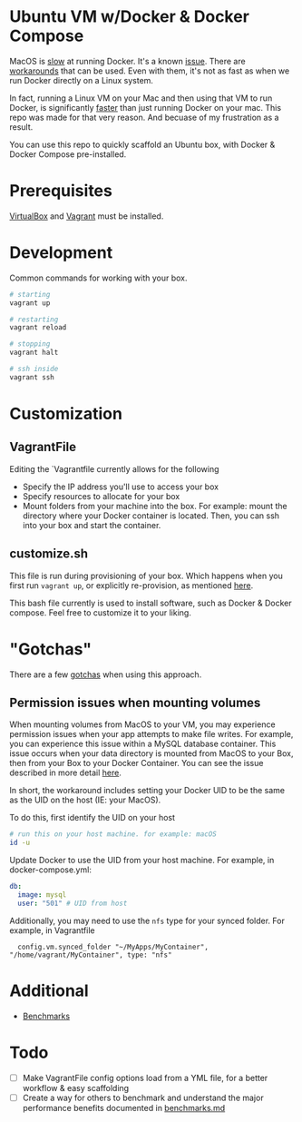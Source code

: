 # Ubuntu VM w/Docker & Docker Compose

MacOS is [slow](https://stackoverflow.com/questions/55951014/docker-in-macos-is-very-slow/55953023#55953023) at running Docker. It's a known  [issue](https://github.com/docker/for-mac/issues/77). There are [workarounds](https://engageinteractive.co.uk/blog/making-docker-faster-on-mac) that can be used. Even with them, it's not as fast as when we run Docker directly on a Linux system. 

In fact, running a Linux VM on your Mac and then using that VM to run Docker, is significantly [faster](./benchmarks.md) than just running Docker on your mac. This repo was made for that very reason. And becuase of my frustration as a result.

You can use this repo to quickly scaffold an Ubuntu box, with Docker & Docker Compose pre-installed. 

# Prerequisites

[VirtualBox](https://www.virtualbox.org/wiki/Downloads) and [Vagrant](https://www.vagrantup.com/downloads.html) must be installed.

# Development

Common commands for working with your box.

```bash
# starting 
vagrant up

# restarting
vagrant reload

# stopping
vagrant halt

# ssh inside
vagrant ssh
```

# Customization

## VagrantFile
Editing the `Vagrantfile currently allows for the following

- Specify the IP address you'll use to access your box
- Specify resources to allocate for your box
- Mount folders from your machine into the box. For example: mount the directory where your Docker container is located. Then, you can ssh into your box and start the container.

## customize&#46;sh

This file is run during provisioning of your box. Which happens when you first run `vagrant up`, or explicitly re-provision, as mentioned [here](https://www.vagrantup.com/docs/provisioning#when-provisioning-happens).

This bash file currently is used to install software, such as Docker & Docker compose. Feel free to customize it to your liking.

# "Gotchas"

There are a few [gotchas](https://en.wikipedia.org/wiki/Gotcha_(programming)) when using this approach. 

## Permission issues when mounting volumes

When mounting volumes from MacOS to your VM, you may experience permission issues when your app attempts to make file writes. For example, you can experience this issue within a MySQL database container. This issue occurs when your data directory is mounted from MacOS to your Box, then from your Box to your Docker Container. You can see the issue described in more detail [here](https://stackoverflow.com/questions/34031397/running-docker-on-ubuntu-mounted-host-volume-is-not-writable-from-container).

In short, the workaround includes setting your Docker UID to be the same as the UID on the host (IE: your MacOS). 

To do this, first identify the UID on your host

```bash
# run this on your host machine. for example: macOS
id -u
```

Update Docker to use the UID from your host machine. For example, in docker-compose.yml:

```yml
db:
  image: mysql
  user: "501" # UID from host
```

Additionally, you may need to use the `nfs` type for your synced folder. For example, in Vagrantfile

```
  config.vm.synced_folder "~/MyApps/MyContainer", "/home/vagrant/MyContainer", type: "nfs"
```

# Additional

- [Benchmarks](./benchmarks.md)

# Todo

- [ ] Make VagrantFile config options load from a YML file, for a better workflow & easy scaffolding
- [ ] Create a way for others to benchmark and understand the major performance benefits documented in [benchmarks.md](./benchmarks.md)
